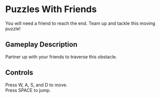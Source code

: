 # Puzzles With Friends
You will need a friend to reach the end. Team up and tackle this moving puzzle!  

## Gameplay Description
Partner up with your friends to traverse this obstacle.

## Controls
Press W, A, S, and D to move.  
Press SPACE to jump.  
